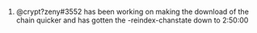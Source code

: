 1. @crypt?zeny#3552 has been working on making the download of the chain quicker and has gotten the -reindex-chanstate down to 2:50:00
